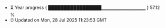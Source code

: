 - ⏳ Year progress { █████████████████▁▁▁▁▁▁▁▁▁▁▁▁▁ } 57.12 %
- ⏰ Updated on Mon, 28 Jul 2025 11:23:53 GMT

